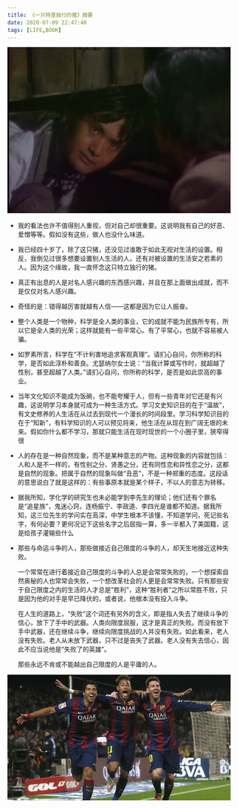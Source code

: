 ```yaml
---
title: 《一只特里独行的猪》摘要
date: 2020-07-09 22:47:40
tags: [LIFE,BOOK]
---
```


![](photo/Shanghai_Beach.png)

+ 我的看法也许不值得别人重视，但对自己却很重要。这说明我有自己的好恶、爱憎等等。假如没有这些，做人也没什么味道。

+ 我已经四十岁了，除了这只猪，还没见过谁敢于如此无视对生活的设置。相反，我倒见过很多想要设置别人生活的人，还有对被设置的生活安之若素的人。因为这个缘故，我一直怀念这只特立独行的猪。

+ 真正有出息的人是对名人感兴趣的东西感兴趣，并且在那上面做出成就，而不是仅仅对名人感兴趣。

+ 奇怪的是：错得越厉害就越有人信——这都是因为它让人振奋。

+ 整个人类是一个物种，科学是全人类的事业，它的成就不能为民族所专有，所以它是全人类的光荣；这样就能有一些平常心。有了平常心，也就不容易被人骗。

+ 如罗素所言，科学在“不计利害地追求客观真理”。请扪心自问，你所称的科学，是否如此淳朴和善良。尤瑟纳尔女士说：“当我计算或写作时，就超越了性别，甚至超越了人类。”请扪心自问，你所称的科学，是否是如此崇高的事业。

+ 当年文化知识不能成为饭碗，也不能夸耀于人，但有一些青年对它还是有兴趣，这说明学习本身就可成为一种生活方式。学习文史知识目的在于“温故”，有文史修养的人生活在从过去到现代一个漫长的时间段里。学习科学知识目的在于“知新”，有科学知识的人可以预见将来，他生活在从现在到广阔无垠的未来。假如你什么都不学习，那就只能生活在现时现世的一个小圈子里，狭窄得很

+ 人的存在是一种自然现象，而不是某种意志的产物。这种现象的内容就包括：人和人是不一样的，有性别之分、贤愚之分，还有同性恋和异性恋之分，这都是自然的现象。把属于自然的现象叫做“丑恶”，不是一种郑重的态度。这段话的意思说白了就是这样的：有些事原本就是某个样子，不以人的意志为转移。

+ 据我所知，学化学的研究生也未必能学到李先生的理论；他们还有个罪名是“追星族”，鬼迷心窍，连杨振宁、李政道、李四光是谁都不知道。据我所知，这三位先生的学问实在高深，中学生根本不该懂，不知道学问，死记些名字，有何必要？更何况记下这些名字之后屈指一算，多一半都入了美国籍，这是给孩子灌输些什么

+ 那些与命运斗争的人，那些做接近自己限度的斗争的人，却天生地接近这种失败。

  一个常常在进行着接近自己限度的斗争的人总是会常常失败的，一个想探索自然奥秘的人也常常会失败，一个想改革社会的人更是会常常失败。只有那些安于自己限度之内的生活的人才总是“胜利”，这种“胜利者”之所以常胜不败，只是因为他的对手是早已降伏的，或者说，他根本没有投入斗争。

  在人生的道路上，“失败”这个词还有另外的含义，即是指人失去了继续斗争的信心，放下了手中的武器。人类向限度屈服，这才是真正的失败。而没有放下手中武器，还在继续斗争，继续向限度挑战的人并没有失败。如此看来，老人没有失败。老人从未放下武器，只不过是丧失了武器。老人没有失去信心，因此不应当说他是“失败了的英雄”。

  那些永远不肯或不能越出自己限度的人是平庸的人。



![](20200709-《一只特里独行的猪》摘要/MSN.jpg)